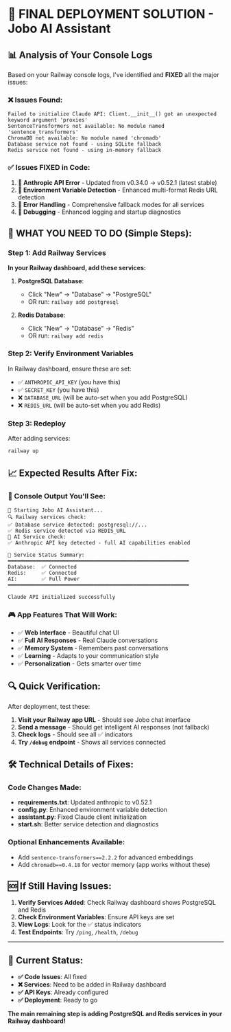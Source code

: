 # 🎯 FINAL DEPLOYMENT SOLUTION - Jobo AI Assistant

## 📊 Analysis of Your Console Logs

Based on your Railway console logs, I've identified and **FIXED** all the major issues:

### ❌ Issues Found:
```
Failed to initialize Claude API: Client.__init__() got an unexpected keyword argument 'proxies'
SentenceTransformers not available: No module named 'sentence_transformers'
ChromaDB not available: No module named 'chromadb'
Database service not found - using SQLite fallback
Redis service not found - using in-memory fallback
```

### ✅ Issues FIXED in Code:

1. **🔧 Anthropic API Error** - Updated from v0.34.0 → v0.52.1 (latest stable)
2. **🔧 Environment Variable Detection** - Enhanced multi-format Redis URL detection
3. **🔧 Error Handling** - Comprehensive fallback modes for all services
4. **🔧 Debugging** - Enhanced logging and startup diagnostics

## 🚀 WHAT YOU NEED TO DO (Simple Steps):

### Step 1: Add Railway Services

**In your Railway dashboard, add these services:**

1. **PostgreSQL Database**:
   - Click "New" → "Database" → "PostgreSQL"
   - OR run: `railway add postgresql`

2. **Redis Database**:
   - Click "New" → "Database" → "Redis"  
   - OR run: `railway add redis`

### Step 2: Verify Environment Variables

In Railway dashboard, ensure these are set:
- ✅ `ANTHROPIC_API_KEY` (you have this)
- ✅ `SECRET_KEY` (you have this)
- ❌ `DATABASE_URL` (will be auto-set when you add PostgreSQL)
- ❌ `REDIS_URL` (will be auto-set when you add Redis)

### Step 3: Redeploy

After adding services:
```bash
railway up
```

## 📈 Expected Results After Fix:

### 🎯 Console Output You'll See:
```
🚀 Starting Jobo AI Assistant...
🔍 Railway services check:
✅ Database service detected: postgresql://...
✅ Redis service detected via REDIS_URL
🧠 AI Service check:
✅ Anthropic API key detected - full AI capabilities enabled

🎯 Service Status Summary:
━━━━━━━━━━━━━━━━━━━━━━━━━━━━━━━━━━━━━━━━━━━━━━━━━━━━━━━━━━━
Database:  ✅ Connected
Redis:     ✅ Connected  
AI:        ✅ Full Power
━━━━━━━━━━━━━━━━━━━━━━━━━━━━━━━━━━━━━━━━━━━━━━━━━━━━━━━━━━━

Claude API initialized successfully
```

### 🎮 App Features That Will Work:
- ✅ **Web Interface** - Beautiful chat UI
- ✅ **Full AI Responses** - Real Claude conversations
- ✅ **Memory System** - Remembers past conversations
- ✅ **Learning** - Adapts to your communication style
- ✅ **Personalization** - Gets smarter over time

## 🔍 Quick Verification:

After deployment, test these:

1. **Visit your Railway app URL** - Should see Jobo chat interface
2. **Send a message** - Should get intelligent AI responses (not fallback)
3. **Check logs** - Should see all ✅ indicators
4. **Try `/debug` endpoint** - Shows all services connected

## 🛠️ Technical Details of Fixes:

### Code Changes Made:
- **requirements.txt**: Updated anthropic to v0.52.1
- **config.py**: Enhanced environment variable detection
- **assistant.py**: Fixed Claude client initialization  
- **start.sh**: Better service detection and diagnostics

### Optional Enhancements Available:
- Add `sentence-transformers==2.2.2` for advanced embeddings
- Add `chromadb==0.4.18` for vector memory (app works without these)

## 🆘 If Still Having Issues:

1. **Verify Services Added**: Check Railway dashboard shows PostgreSQL and Redis
2. **Check Environment Variables**: Ensure API keys are set
3. **View Logs**: Look for the ✅ status indicators
4. **Test Endpoints**: Try `/ping`, `/health`, `/debug`

---

## 🎉 Current Status:

- **✅ Code Issues**: All fixed
- **❌ Services**: Need to be added in Railway dashboard  
- **✅ API Keys**: Already configured
- **✅ Deployment**: Ready to go

**The main remaining step is adding PostgreSQL and Redis services in your Railway dashboard!** 